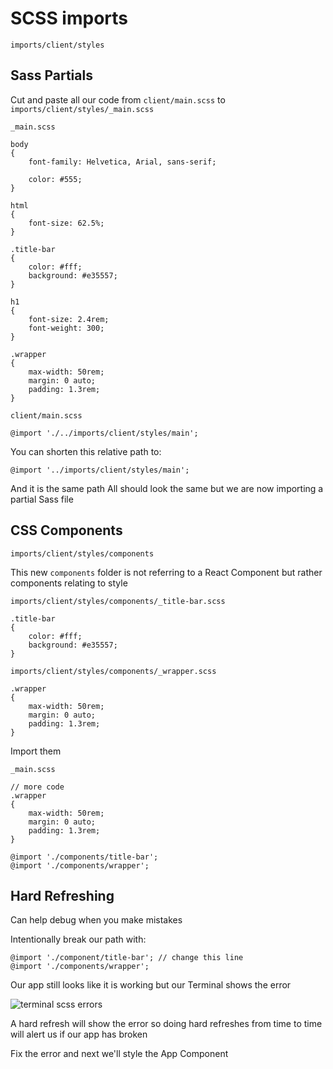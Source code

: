 # SCSS imports
`imports/client/styles`

## Sass Partials
Cut and paste all our code from `client/main.scss` to `imports/client/styles/_main.scss`

`_main.scss`

```
body
{
    font-family: Helvetica, Arial, sans-serif;

    color: #555;
}

html
{
    font-size: 62.5%;
}

.title-bar
{
    color: #fff;
    background: #e35557;
}

h1
{
    font-size: 2.4rem;
    font-weight: 300;
}

.wrapper
{
    max-width: 50rem;
    margin: 0 auto;
    padding: 1.3rem;
}
```

`client/main.scss`

`@import './../imports/client/styles/main';`

You can shorten this relative path to:

`@import '../imports/client/styles/main';`

And it is the same path
All should look the same but we are now importing a partial Sass file

## CSS Components
`imports/client/styles/components`

This new `components` folder is not referring to a React Component but rather components relating to style

`imports/client/styles/components/_title-bar.scss`

```
.title-bar
{
    color: #fff;
    background: #e35557;
}
```

`imports/client/styles/components/_wrapper.scss`

```
.wrapper
{
    max-width: 50rem;
    margin: 0 auto;
    padding: 1.3rem;
}

```

Import them

`_main.scss`

```
// more code
.wrapper
{
    max-width: 50rem;
    margin: 0 auto;
    padding: 1.3rem;
}

@import './components/title-bar';
@import './components/wrapper';
```

## Hard Refreshing
Can help debug when you make mistakes

Intentionally break our path with:

```
@import './component/title-bar'; // change this line
@import './components/wrapper';
```

Our app still looks like it is working but our Terminal shows the error

![terminal scss errors](https://i.imgur.com/VbiRx5I.png)

A hard refresh will show the error so doing hard refreshes from time to time will alert us if our app has broken

Fix the error and next we'll style the App Component

